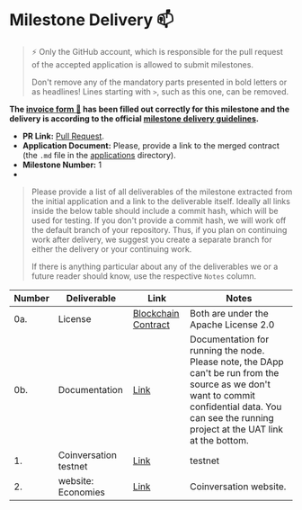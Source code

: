 # Milestone Delivery :mailbox:

> ⚡ Only the GitHub account, which is responsible for the pull request of the accepted application is allowed to submit milestones. 
> 
> Don't remove any of the mandatory parts presented in bold letters or as headlines! Lines starting with `>`, such as this one, can be removed.

**The [invoice form :pencil:](https://forms.gle/8Wx7nxtq8fKrsuEz8) has been filled out correctly for this milestone and the delivery is according to the official [milestone delivery guidelines](https://github.com/w3f/General-Grants-Program/blob/master/grants/milestone-deliverables-guidelines.md).**  

* **PR Link:** [Pull Request](https://github.com/w3f/Open-Grants-Program/pull/105). 
* **Application Document:** Please, provide a link to the merged contract (the `.md` file in the [applications](https://github.com/Coinversation/Open-Grants-Program/blob/master/applications/Coinversation.md) directory). 
* **Milestone Number:** 1
* 
> Please provide a list of all deliverables of the milestone extracted from the initial application and a link to the deliverable itself. Ideally all links inside the below table should include a commit hash, which will be used for testing. If you don't provide a commit hash, we will work off the default branch of your repository. Thus, if you plan on continuing work after delivery, we suggest you create a separate branch for either the delivery or your continuing work. 
> 
> If there is anything particular about any of the deliverables we or a future reader should know, use the respective `Notes` column.




| Number | Deliverable | Link | Notes |
| ------------- | ------------- | ------------- |------------- |
| 0a. | License | [Blockchain](https://github.com/PlasmNetwork/Plasm/blob/dusty/LICENSE) [Contract](https://github.com/Coinversation/coinpro/blob/main/LICENSE) | Both are under the Apache License 2.0 |
| 0b. | Documentation | [Link](https://github.com/Coinversation/white-paper) | Documentation for running the node. Please note, the DApp can't be run from the source as we don't want to commit confidential data. You can see the running project at the UAT link at the bottom. |
| 1. | Coinversation testnet  | [Link](https://github.com/Coinversation/jupiter) | testnet|
| 2. | website: Economies | [Link](https://github.com/Coinversation/coinversation-website-en) | Coinversation website. |

